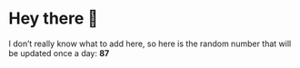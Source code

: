 # Hey there 👋

I don’t really know what to add here, so here is the random number that will be updated once a day: **87**
